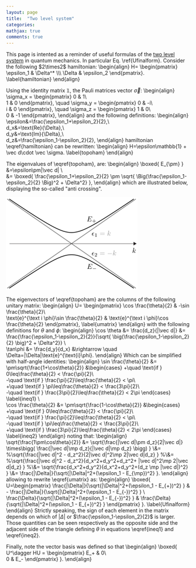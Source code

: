 ```yaml
---
layout: page
title:  "Two level system"
categories:
mathjax: true
comments: true
---
```


<div>
This page is intented as a reminder of useful formulas of the <a href="https://en.wikipedia.org/wiki/Two-state_quantum_system">two level system</a> in quantum mechanics. In particular Eq. \ref{Ufinalform}. Consider the following $2\times2$ hamiltonian:
\begin{align}
H=
\begin{pmatrix}
\epsilon_1 & \Delta^* \\\
\Delta & \epsilon_2
\end{pmatrix}.
\label{hamiltonian}
\end{align}

Using the identity matrix $\mathbb 1$, the Pauli matrices vector $\vec \sigma$:
\begin{align}
\sigma_x = 
\begin{pmatrix}
0 & 1\\\
1 & 0
\end{pmatrix},
\quad
\sigma_y = 
\begin{pmatrix}
0 & -i\\\
i & 0
\end{pmatrix},
\quad
\sigma_z = 
\begin{pmatrix}
1 & 0\\\
0 & -1
\end{pmatrix},
\end{align}
and the following definitions:
\begin{align}
\epsilon&=\frac{\epsilon_1+\epsilon_2}{2},\\\
d_x&=\text{Re}\{\Delta\},\\\
d_y&=\text{Im}\{\Delta\},\\\
d_z&=\frac{\epsilon_1-\epsilon_2}{2},
\end{align}
hamiltonian \eqref{hamiltonian} can be rewritten:
\begin{align}
H=\epsilon\mathbb{1} + \vec d\cdot \vec \sigma.
\label{topoham}
\end{align}


The eigenvalues of \eqref{topoham}, are:
\begin{align}
\boxed{
E_{\pm}
}
&=\epsilon\pm|\vec d|
\\\
&=
\boxed{
\frac{\epsilon_1+\epsilon_2}{2} \pm \sqrt{ \Big(\frac{\epsilon_1-\epsilon_2}{2} \Big)^2 + \Delta^2}
},
\end{align}
which are illustrated below, displaying the so-called "anti crossing".

<img class="center" src="/img/anticrossing.png" title="Anti-crossing"  width="360px"/>


The eigenvectors of \eqref{topoham} are the columns of the following unitary matrix:
\begin{align}
U=
\begin{pmatrix}
\cos \frac{\theta}{2} & -\sin \frac{\theta}{2}\\\
\text{e}^{\text i \phi}\sin \frac{\theta}{2} & \text{e}^{\text i \phi}\cos \frac{\theta}{2}
\end{pmatrix},
\label{umatrix}
\end{align}
with the following definitions for $\theta$ and $\phi$:
\begin{align}
\cos \theta &= \frac{d_z}{|\vec d|} 
&= \frac{\frac{\epsilon_1-\epsilon_2}{2}}{\sqrt{ \big(\frac{\epsilon_1-\epsilon_2}{2} \big)^2 + \Delta^2}}
\\\
\tan\phi &= \frac{d_y}{d_x}
&\rightarrow \quad \Delta=|\Delta|\text{e}^{\text{i}\phi}.
\end{align}
Which can be simplified with half-angle identities:
\begin{align}
\sin \frac{\theta}{2} &= \pm\sqrt{\frac{1+\cos\theta}{2}}
&\begin{cases}
+\quad \text{if } 0\leq\frac{\theta}{2} < \frac{\pi}{2}\\\
-\quad \text{if }  \frac{\pi}{2}\leq\frac{\theta}{2} < \pi\\\
+\quad \text{if } \pi\leq\frac{\theta}{2} < \frac{3\pi}{2}\\\
-\quad \text{if } \frac{3\pi}{2}\leq\frac{\theta}{2} < 2\pi
\end{cases}
\label{ineq1}
\\\
\cos \frac{\theta}{2} &= \pm\sqrt{\frac{1-\cos\theta}{2}}
&\begin{cases}
+\quad \text{if } 0\leq\frac{\theta}{2} < \frac{\pi}{2}\\\
-\quad \text{if }  \frac{\pi}{2}\leq\frac{\theta}{2} < \pi\\\
-\quad \text{if } \pi\leq\frac{\theta}{2} < \frac{3\pi}{2}\\\
+\quad \text{if } \frac{3\pi}{2}\leq\frac{\theta}{2} < 2\pi
\end{cases}
\label{ineq2}
\end{align}
noting that:
\begin{align}
\sqrt{\frac{1\pm\cos\theta}{2}}
&=
\sqrt{\frac{|\vec d|\pm d_z}{2|\vec d|} \times\bigg( \frac{|\vec d|\mp d_z}{|\vec d|\mp d_z} \bigg) }
\\\&=
%\sqrt{\frac{|\vec d|^2 - d_z^2}{2|\vec d|^2\mp 2|\vec d|d_z} }
%\\\&=
%\sqrt{\frac{|\vec d|^2 - d_z^2}{d_x^2+d_y^2+d_z^2+ |\vec d|^2\mp 2|\vec d|d_z} }
%\\\&=
\sqrt{\frac{d_x^2+d_y^2}{d_x^2+d_y^2+(d_z \mp |\vec d|)^2} }
\\\&=
\frac{|\Delta|}{\sqrt{|\Delta|^2+(\epsilon_1 - E_{\mp})^2} }.
\end{align}
allowing to rewrite \eqref{umatrix} as:
\begin{align}
\boxed{
U=\begin{pmatrix}
\frac{|\Delta|}{\sqrt{|\Delta|^2+(\epsilon_1 - E_{+})^2} } 
& - \frac{|\Delta|}{\sqrt{|\Delta|^2+(\epsilon_1 - E_{-})^2} } 
\\\
\frac{\Delta}{\sqrt{|\Delta|^2+(\epsilon_1 - E_{-})^2} } 
&
\frac{\Delta}{\sqrt{|\Delta|^2+(\epsilon_1 - E_{+})^2} } 
\end{pmatrix}
}.
\label{Ufinalform}
\end{align}
Strictly speaking, the sign of each element in the matrix depends on which of 
$|\Delta|$ or $\frac{\epsilon_1-\epsilon_2}{2}$ is larger. Those quantities can be seen respectively as the opposite side and the adjacent side of the triangle defining $\theta$ in equations \eqref{ineq1} and \eqref{ineq2}.

Finally, note the vector basis was defined so that
\begin{align}
\boxed{
U^\dagger HU = 
\begin{pmatrix}
E_+ & 0\\\
0 & E_-
\end{pmatrix}
}.
\end{align}
</div>

